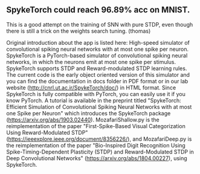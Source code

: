 ## SpykeTorch could reach 96.89% acc on MNIST. 
This is a good attempt on the training of SNN with pure STDP, even though there is still a trick on the weights search tuning. 
(thomas)



Original introduction about the app is listed here: 
High-speed simulator of convolutional spiking neural networks with at most one spike per neuron.
SpykeTorch is a PyTorch-based simulator of convolutional spiking neural networks, in which the neurons emit at most one spike per stimulus. SpykeTorch supports STDP and Reward-modulated STDP learning rules. The current code is the early object oriented version of this simulator and you can find the documentation in docs folder in PDF format or in our lab website (http://cnrl.ut.ac.ir/SpykeTorch/doc/) in HTML format. Since SpykeTorch is fully compatible with PyTorch, you can easily use it if you know PyTorch. A tutorial is available in the preprint titled "SpykeTorch: Efficient Simulation of Convolutional Spiking Neural Networks with at most one Spike per Neuron" which introduces the SpykeTorch package (https://arxiv.org/abs/1903.02440).
MozafariShallow.py is the reimplementation of the paper "First-Spike-Based Visual Categorization Using Reward-Modulated STDP" (https://ieeexplore.ieee.org/document/8356226/), and MozafariDeep.py is the reimplementation of the paper "Bio-Inspired Digit Recognition Using Spike-Timing-Dependent Plasticity (STDP) and Reward-Modulated STDP in Deep Convolutional Networks" (https://arxiv.org/abs/1804.00227), using SpykeTorch.

